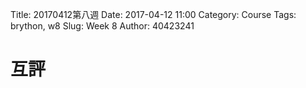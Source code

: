 Title: 20170412第八週
Date: 2017-04-12 11:00
Category: Course
Tags: brython, w8
Slug: Week 8
Author: 40423241

<h1>互評</h1>
